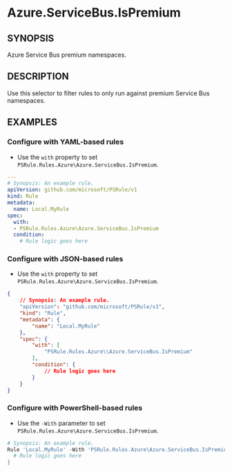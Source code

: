 # Azure.ServiceBus.IsPremium

## SYNOPSIS

Azure Service Bus premium namespaces.

## DESCRIPTION

Use this selector to filter rules to only run against premium Service Bus namespaces.

## EXAMPLES

### Configure with YAML-based rules

- Use the `with` property to set `PSRule.Rules.Azure\Azure.ServiceBus.IsPremium`.

```yaml
---
# Synopsis: An example rule.
apiVersion: github.com/microsoft/PSRule/v1
kind: Rule
metadata:
  name: Local.MyRule
spec:
  with:
  - PSRule.Rules.Azure\Azure.ServiceBus.IsPremium
  condition:
    # Rule logic goes here
```

### Configure with JSON-based rules

- Use the `with` property to set `PSRule.Rules.Azure\Azure.ServiceBus.IsPremium`.

```json
{
    // Synopsis: An example rule.
    "apiVersion": "github.com/microsoft/PSRule/v1",
    "kind": "Rule",
    "metadata": {
        "name": "Local.MyRule"
    },
    "spec": {
        "with": [
            "PSRule.Rules.Azure\\Azure.ServiceBus.IsPremium"
        ],
        "condition": {
            // Rule logic goes here
        }
    }
}
```

### Configure with PowerShell-based rules

- Use the `-With` parameter to set `PSRule.Rules.Azure\Azure.ServiceBus.IsPremium`.

```powershell
# Synopsis: An example rule.
Rule 'Local.MyRule' -With 'PSRule.Rules.Azure\Azure.ServiceBus.IsPremium' {
  # Rule logic goes here
}
```
